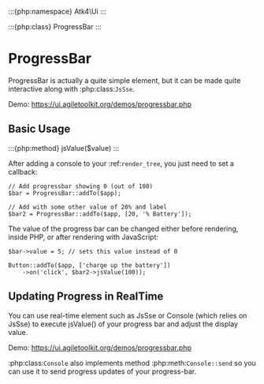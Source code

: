:::{php:namespace} Atk4\Ui
:::

:::{php:class} ProgressBar
:::

# ProgressBar

ProgressBar is actually a quite simple element, but it can be made quite interactive along with
:php:class:`JsSse`.

Demo: https://ui.agiletoolkit.org/demos/progressbar.php

## Basic Usage

:::{php:method} jsValue($value)
:::

After adding a console to your :ref:`render_tree`, you just need to set a callback:

```
// Add progressbar showing 0 (out of 100)
$bar = ProgressBar::addTo($app);

// Add with some other value of 20% and label
$bar2 = ProgressBar::addTo($app, [20, '% Battery']);
```

The value of the progress bar can be changed either before rendering, inside PHP, or after rendering
with JavaScript:

```
$bar->value = 5; // sets this value instead of 0

Button::addTo($app, ['charge up the battery'])
    ->on('click', $bar2->jsValue(100));
```

## Updating Progress in RealTime

You can use real-time element such as JsSse or Console (which relies on JsSse) to execute
jsValue() of your progress bar and adjust the display value.

Demo: https://ui.agiletoolkit.org/demos/progressbar.php

:php:class:`Console` also implements method :php:meth:`Console::send` so you can use it to send progress
updates of your progress-bar.

